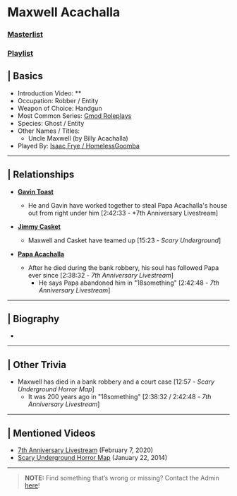 # Maxwell Acachalla
### [Masterlist]()
### [Playlist]()

## | Basics
- Introduction Video: **
- Occupation: Robber / Entity
- Weapon of Choice: Handgun
- Most Common Series: [Gmod Roleplays](6.Series/Gmod/Roleplays.md)
- Species: Ghost / Entity
- Other Names / Titles:
  - Uncle Maxwell \(by Billy Acachalla)
- Played By: [Isaac Frye / HomelessGoomba](3.Siblings/3.4.Isaac-Frye-HomelessGoomba.md)

----

## | Relationships
- [**Gavin Toast**](5.Characters/One-Off_Uncommon.md)
  - He and Gavin have worked together to steal Papa Acachalla's house out from right under him \[2:42:33 - *7th Anniversary Livestream]

- [**Jimmy Casket**](5.Characters/Jimmy_Casket.md)
  - Maxwell and Casket have teamed up \[15:23 - *Scary Underground*]

- [**Papa Acachalla**](5.Characters/Papa_Acachalla.md)
  - After he died during the bank robbery, his soul has followed Papa ever since \[2:38:32 - *7th Anniversary Livestream*]
    - He says Papa abandoned him in "18something" \[2:42:48 - *7th Anniversary Livestream*]

----

## | Biography
- 

----

## | Other Trivia
- Maxwell has died in a bank robbery and a court case \[12:57 - *Scary Underground Horror Map*]
  - It was 200 years ago in "18something" \[2:38:32 / 2:42:48 - *7th Anniversary Livestream*]

----

## | Mentioned Videos
- [7th Anniversary Livestream](https://youtu.be/GBFpW-t83Zs) \(February 7, 2020)
- [Scary Underground Horror Map](https://youtu.be/Hd_KT6KbnHI) \(January 22, 2014)

----

> **NOTE:** Find something that’s wrong or missing? Contact the Admin [here](../chapter_2.md)!
